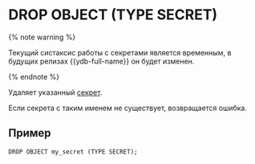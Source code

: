 # DROP OBJECT (TYPE SECRET)

{% note warning %}

Текущий систаксис работы с секретами является временным, в будущих релизах {{ydb-full-name}} он будет изменен.

{% endnote %}

Удаляет указанный [секрет](../../../concepts/datamodel/secrets.md).

Если секрета с таким именем не существует, возвращается ошибка.

## Пример

```yql
DROP OBJECT my_secret (TYPE SECRET);
```

